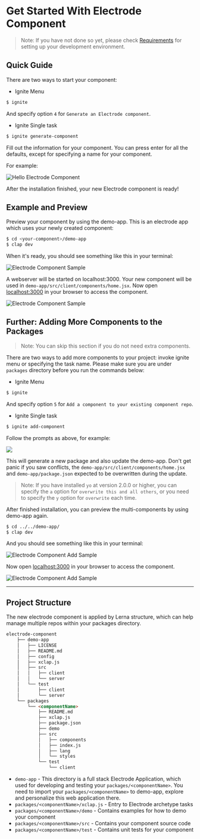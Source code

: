 # Get Started With Electrode Component

> Note: If you have not done so yet, please check [Requirements](/overview/requirements.md) for setting up your development environment.

## Quick Guide

There are two ways to start your component:

- Ignite Menu

```bash
$ ignite
```

And specify option `4` for `Generate an Electrode component`.

- Ignite Single task

```bash
$ ignite generate-component
```

Fill out the information for your component. You can press enter for all the defaults, except for specifying a name for your component.

For example:

![Hello Electrode Component](/images/component-dev-started.png)

After the installation finished, your new Electrode component is ready!

## Example and Preview

Preview your component by using the demo-app. This is an electrode app which uses your newly created component:

```bash
$ cd <your-component>/demo-app
$ clap dev
```

When it's ready, you should see something like this in your terminal:

![Electrode Component Sample](/images/dev-started.png)

A webserver will be started on localhost:3000. Your new component will be used in `demo-app/src/client/components/home.jsx`. Now open [localhost:3000](http://localhost:3000/) in your browser to access the component.

![Electrode Component Sample](/images/edit-me.png)

## Further: Adding More Components to the Packages

> Note: You can skip this section if you do not need extra components.

There are two ways to add more components to your project: invoke ignite menu or specifying the task name.
Please make sure you are under `packages` directory before you run the commands below:

- Ignite Menu

```bash
$ ignite
```

And specify option `5` for `Add a component to your existing component repo`.

- Ignite Single task

```bash
$ ignite add-component
```

Follow the prompts as above, for example:

![](/images/generator-component-add.png)

This will generate a new package and also update the demo-app. Don't get panic if you saw conflicts, the `demo-app/src/client/components/home.jsx` and `demo-app/package.json` expected to be overwritten during the update.

> Note: If you have installed `yo` at version 2.0.0 or higher, you can specify the `a` option for `overwrite this and all others`, or you need to specify the `y` option for `overwrite` each time.

After finished installation, you can preview the multi-components by using demo-app again.

```bash
$ cd ../../demo-app/
$ clap dev
```

And you should see something like this in your terminal:

![Electrode Component Add Sample](/images/dev-started.png)

Now open [localhost:3000](http://localhost:3000/) in your browser to access the component.

![Electrode Component Add Sample](/images/edit-me2.png)

* * *

## Project Structure

The new electrode component is applied by Lerna structure, which can help manage multiple repos within your packages directory.

```markdown
electrode-component
    ├── demo-app
    │   ├── LICENSE
    │   ├── README.md
    │   ├── config
    │   ├── xclap.js
    │   ├── src
    │   │   ├── client
    │   │   └── server
    │   └── test
    │       ├── client
    │       └── server
    └── packages
        └── <componentName>
            ├── README.md
            ├── xclap.js
            ├── package.json
            ├── demo
            ├── src
            │   ├── components
            │   ├── index.js
            │   ├── lang
            │   └── styles
            └── test
                └── client
```

- `demo-app` - This directory is a full stack Electrode Application, which used for developing and testing your `packages/<componentName>`. You need to import your `packages/<componentName>` to demo-app, explore and personalize this web application there.
- `packages/<componentName>/xclap.js` - Entry to Electrode archetype tasks
- `packages/<componentName>/demo` - Contains examples for how to demo your component
- `packages/<componentName>/src` - Contains your component source code
- `packages/<componentName>/test` - Contains unit tests for your component
